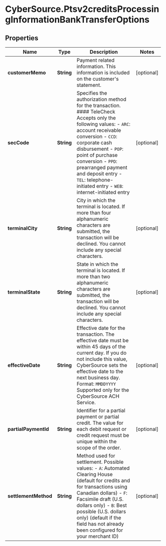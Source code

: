 # CyberSource.Ptsv2creditsProcessingInformationBankTransferOptions

## Properties
Name | Type | Description | Notes
------------ | ------------- | ------------- | -------------
**customerMemo** | **String** | Payment related information.  This information is included on the customer's statement.  | [optional] 
**secCode** | **String** | Specifies the authorization method for the transaction.  #### TeleCheck Accepts only the following values: - `ARC`: account receivable conversion - `CCD`: corporate cash disbursement - `POP`: point of purchase conversion - `PPD`: prearranged payment and deposit entry - `TEL`: telephone-initiated entry - `WEB`: internet-initiated entry  | [optional] 
**terminalCity** | **String** | City in which the terminal is located. If more than four alphanumeric characters are submitted, the transaction will be declined.  You cannot include any special characters.  | [optional] 
**terminalState** | **String** | State in which the terminal is located. If more than two alphanumeric characters are submitted, the transaction will be declined.  You cannot include any special characters.  | [optional] 
**effectiveDate** | **String** | Effective date for the transaction. The effective date must be within 45 days of the current day. If you do not include this value, CyberSource sets the effective date to the next business day.  Format: `MMDDYYYY`  Supported only for the CyberSource ACH Service.  | [optional] 
**partialPaymentId** | **String** | Identifier for a partial payment or partial credit.  The value for each debit request or credit request must be unique within the scope of the order.  | [optional] 
**settlementMethod** | **String** | Method used for settlement.  Possible values: - `A`: Automated Clearing House (default for credits and for transactions using Canadian dollars) - `F`: Facsimile draft (U.S. dollars only) - `B`: Best possible (U.S. dollars only) (default if the field has not already been configured for your merchant ID)  | [optional] 


